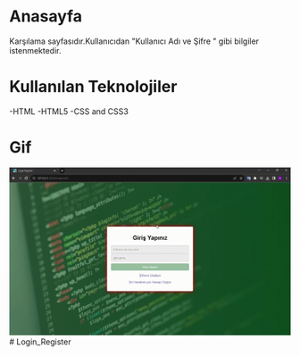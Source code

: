 <h1>Anasayfa</h1>

Karşılama sayfasıdır.Kullanıcıdan "Kullanıcı Adı ve Şifre " gibi bilgiler istenmektedir.

<h1>Kullanılan Teknolojiler</h1>

-HTML
-HTML5
-CSS and CSS3

<h1>Gif</h1>
<img src="x.gif"/># Login_Register
